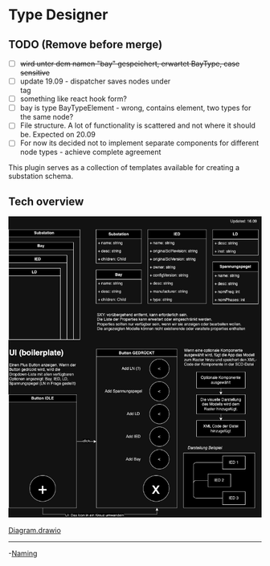 # Type Designer

## TODO (Remove before merge)

- [ ] ~~wird unter dem namen "bay" gespeichert, erwartet BayType, case sensitive~~
- [ ] update 19.09 - dispatcher saves nodes under <div> tag
- [ ] something like react hook form?
- [ ] bay is type BayTypeElement - wrong, contains element, two types for the same node?
- [ ] File structure. A lot of functionality is scattered and not where it should be. Expected on 20.09
- [ ] For now its decided not to implement separate components for different node types - achieve complete agreement

This plugin serves as a collection of templates available for creating a substation schema.

## Tech overview


![img](./media/feat.png)

[Diagram.drawio](./diagram.drawio)

----

-[Naming](./naming.md)